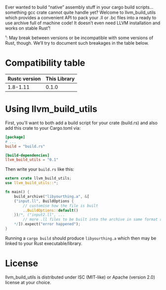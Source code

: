 Ever wanted to build “native” assembly stuff in your cargo build scripts… something gcc crate
cannot quite handle yet?  Welcome to llvm_build_utils which provides a convenient API to pack your
.ll or .bc files into a ready to use archive full of machine code! It doesn’t even need LLVM
installation and works on stable Rust¹!

¹: May break between versions or be incompatible with some versions of Rust, though. We’ll try to
document such breakages in the table below.

# Compatibility table

| Rustc version | This Library  |
| ------------- | ------------- |
| 1.8-1.11      | 0.1.0         |

# Using llvm_build_utils

First, you'll want to both add a build script for your crate (build.rs) and also add this crate to
your Cargo.toml via:

```toml
[package]
# ...
build = "build.rs"

[build-dependencies]
llvm_build_utils = "0.1"
```

Then write your `build.rs` like this:

```rust
extern crate llvm_build_utils;
use llvm_build_utils::*;

fn main() {
    build_archive("libyourthing.a", &[
    ("input.ll", BuildOptions {
        // customise how the file is built
        ..BuildOptions::default()
    })/*, ("input2.ll", ...
        // more .ll files to be built into the archive in same format as first one
    */]).expect("error happened");
}
```

Running a `cargo build` should produce `libyourthing.a` which then may be linked to your Rust
executable/library.

# License

llvm_build_utils is distributed under ISC (MIT-like) or Apache (version 2.0) license at your
choice.
